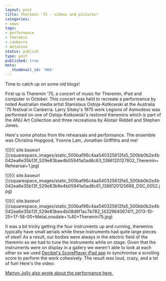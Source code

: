 ```yaml
---
layout: post
title: Theremin '75 - videos and pictures!
categories:
- news
tags:
- performance
- theremin
- canberra
- metatone
status: publish
type: post
published: true
meta:
  _thumbnail_id: '666'
---
```


Time to catch up on some old blogs!


First up is 
Theremin '75, a concert of music for Theremin, iPad and computer in October. This concert was held to recreate a performance by noted Australian media artist Stanislaus Ostoja-Kotkowski at the 
Australia '75 festival in Canberra. Larry Sitsky's 1975 work 
Legions of Asmodeus was performed on one of Ostoja-Kotkowski's restored theremins which is part of the ANU Art Collection and three recreations by Alistair Riddell and Stephen Jones.


Here's some photos from the rehearsals and performance. The ensemble was Christina Hopgood, Yvonne Lam, Jonathan Griffiths and me!

![]({{ site.baseurl }}/squarespace_images/static_500baf96c4aa540325612fa5_500bb0b2e4b042ea6e35b13f_529e83bae4b05941a0ad8c63_1386120127802_Theremin+Rehearsal+1.jpg)
  

  
   
![]({{ site.baseurl }}/squarespace_images/static_500baf96c4aa540325612fa5_500bb0b2e4b042ea6e35b13f_529e83b9e4b05941a0ad8c61_1386120125688_DSC_0052.jpg)
  

  
   
![]({{ site.baseurl }}/squarespace_images/static_500baf96c4aa540325612fa5_500bb0b2e4b042ea6e35b13f_529e83bee4b08d6f1ac7b782_1432964067411_2013-10-25+17-58-00+MetaLonsdale+%40+Theremin75.jpg)

It was a bit tricky getting the four instruments up and running, theremins typically have small aerials while these instruments had quite large pieces of steel! As a result, our bodies were always in the electric field of the theremin so we had to tune the instruments while on stage. Given that the instruments were on display in a gallery we weren't able to look at each other so we used 
[Decibel's ScorePlayer iPad app](http://decibel.waapamusic.com/decibelscoreplayer/) to synchronise a scrolling score to perform the work cohesively. The result was loud, crazy, and a lot of fun! Here's the video:


[Martyn Jolly also wrote about the performance here.](http://martynjolly.com/2013/11/18/video-of-stanislaus-ostoja-kotkowski-theremin-performance-2/)
